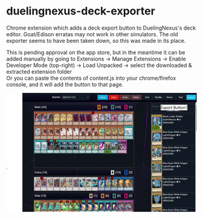 # duelingnexus-deck-exporter
Chrome extension which adds a deck export button to DuelingNexus's deck editor. Goat/Edison erratas may not work in other simulators. The old exporter seems to have been taken down, so this was made in its place.

This is pending approval on the app store, but in the meantime it can be added manually by going to Extensions -> Manage Extensions -> Enable Developer Mode (top-right) -> Load Unpacked -> select the downloaded & extracted extension folder<br/>
Or you can paste the contents of content.js into your chrome/firefox console, and it will add the button to that page.

![Demo](images/duelingnexus-deck-exporter-sample.jpg)
